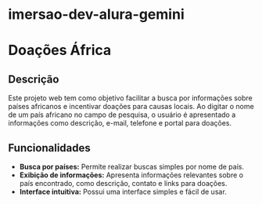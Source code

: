 # imersao-dev-alura-gemini
# Doações África

## Descrição

Este projeto web tem como objetivo facilitar a busca por informações sobre países africanos e incentivar doações para causas locais. Ao digitar o nome de um país africano no campo de pesquisa, o usuário é apresentado a informações como descrição, e-mail, telefone e portal para doações.

## Funcionalidades

* **Busca por países:** Permite realizar buscas simples por nome de país.
* **Exibição de informações:** Apresenta informações relevantes sobre o país encontrado, como descrição, contato e links para doações.
* **Interface intuitiva:** Possui uma interface simples e fácil de usar.
